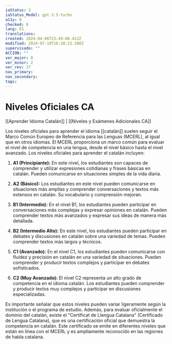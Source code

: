 ```yaml
---
iaStatus: 3
iaStatus_Model: gpt-3.5-turbo
a11y: 0
checked: 0
lang: ES
translations: 
created: 2024-04-06T23:49:00.412Z
modified: 2024-07-19T16:30:23.398Z
supervisado: ""
ACCION: ""
ver_major: 0
ver_minor: 2
ver_rev: 27
nav_primary: 
nav_secondary: 
tags:
---
```

# Niveles Oficiales CA

[[Aprender Idioma Catalán]] | [[Niveles y Exámenes Adicionales CA]]

Los niveles oficiales para aprender el idioma [[catalán]] suelen seguir el Marco Común Europeo de Referencia para las Lenguas (MCERL), al igual que en otros idiomas. El MCERL proporciona un marco común para evaluar el nivel de competencia en una lengua, desde el nivel básico hasta el nivel avanzado. Los niveles oficiales para aprender el catalán incluyen:

1. **A1 (Principiante):** En este nivel, los estudiantes son capaces de comprender y utilizar expresiones cotidianas y frases básicas en catalán. Pueden comunicarse en situaciones simples de la vida diaria.
    
2. **A2 (Básico):** Los estudiantes en este nivel pueden comunicarse en situaciones más amplias y comprender conversaciones y textos más extensos en catalán. Su vocabulario y comprensión mejoran.
    
3. **B1 (Intermedio):** En el nivel B1, los estudiantes pueden participar en conversaciones más complejas y expresar opiniones en catalán. Pueden comprender textos más avanzados y expresar sus ideas de manera más detallada.
    
4. **B2 (Intermedio Alto):** En este nivel, los estudiantes pueden participar en debates y discusiones en catalán sobre una variedad de temas. Pueden comprender textos más largos y técnicos.
    
5. **C1 (Avanzado):** En el nivel C1, los estudiantes pueden comunicarse con fluidez y precisión en catalán en una variedad de situaciones. Pueden comprender y producir textos complejos y participar en debates sofisticados.
    
6. **C2 (Muy Avanzado):** El nivel C2 representa un alto grado de competencia en el idioma catalán. Los estudiantes pueden comprender y producir textos muy complejos y participar en discusiones especializadas.
    

Es importante señalar que estos niveles pueden variar ligeramente según la institución o el programa de estudio. Además, para evaluar oficialmente el dominio del catalán, existe el "Certificat de Llengua Catalana" (Certificado de Lengua Catalana), que es una certificación oficial que demuestra la competencia en catalán. Este certificado se emite en diferentes niveles que están en línea con el MCERL y es ampliamente reconocido en las regiones de habla catalana.